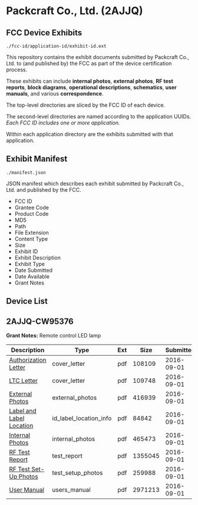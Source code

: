 # Packcraft Co., Ltd. (2AJJQ)
## FCC Device Exhibits

```
./fcc-id/application-id/exhibit-id.ext
```

This repository contains the exhibit documents submitted by Packcraft Co., Ltd. to (and published by) the FCC as part of the device certification process.

These exhibits can include **internal photos**, **external photos**, **RF test reports**, **block diagrams**, **operational descriptions**, **schematics**, **user manuals**, and various **correspondence**.

The top-level directories are sliced by the FCC ID of each device.

The second-level directories are named according to the application UUIDs. *Each FCC ID includes one or more application.*

Within each application directory are the exhibits submitted with that application. 

## Exhibit Manifest

```
./manifest.json
```

JSON manifest which describes each exhibit submitted by Packcraft Co., Ltd. and published by the FCC.

- FCC ID
- Grantee Code
- Product Code
- MD5
- Path
- File Extension
- Content Type
- Size
- Exhibit ID
- Exhibit Description
- Exhibit Type
- Date Submitted
- Date Available
- Grant Notes

## Device List
## 2AJJQ-CW95376
**Grant Notes:** Remote control LED lamp

| Description | Type | Ext | Size | Submitted | Available |
| ----------- | ---- | --- | ---- | --------- | --------- |
| [Authorization Letter](2AJJQ-CW95376/205346d0b17874d3055eeca6c71470bc/3120462.pdf) | cover_letter | pdf | 108109 | 2016-09-01 | 2016-09-01 |
| [LTC Letter](2AJJQ-CW95376/205346d0b17874d3055eeca6c71470bc/3120463.pdf) | cover_letter | pdf | 109748 | 2016-09-01 | 2016-09-01 |
| [External Photos](2AJJQ-CW95376/205346d0b17874d3055eeca6c71470bc/3120464.pdf) | external_photos | pdf | 416939 | 2016-09-01 | 2016-09-01 |
| [Label and Label Location](2AJJQ-CW95376/205346d0b17874d3055eeca6c71470bc/3120465.pdf) | id_label_location_info | pdf | 84842 | 2016-09-01 | 2016-09-01 |
| [Internal Photos](2AJJQ-CW95376/205346d0b17874d3055eeca6c71470bc/3120466.pdf) | internal_photos | pdf | 465473 | 2016-09-01 | 2016-09-01 |
| [RF Test Report](2AJJQ-CW95376/205346d0b17874d3055eeca6c71470bc/3120469.pdf) | test_report | pdf | 1355045 | 2016-09-01 | 2016-09-01 |
| [RF Test Set-Up Photos](2AJJQ-CW95376/205346d0b17874d3055eeca6c71470bc/3120470.pdf) | test_setup_photos | pdf | 259988 | 2016-09-01 | 2016-09-01 |
| [User Manual](2AJJQ-CW95376/205346d0b17874d3055eeca6c71470bc/3120471.pdf) | users_manual | pdf | 2971213 | 2016-09-01 | 2016-09-01 |
